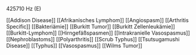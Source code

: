 425710 Hz (E)

[[Addison Disease]]
[[Afrikanisches Lymphom]]
[[Angiospasm]]
[[Arthritis Specific]]
[[Bakteriämie]]
[[Burkitt Tumor]]
[[Burkitt Zellenleukämie]]
[[Burkitt-Lymphom]]
[[Hirngefäßspasmen]]
[[Intrakranielle Vasospasmus]]
[[Nephroblastoms]]
[[Polyarthritis]]
[[Scrub Typhus]]
[[Tsutsugamushi Disease]]
[[Typhus]]
[[Vasospasmus]]
[[Wilms Tumor]]